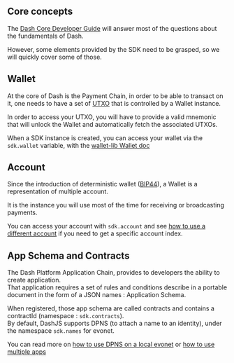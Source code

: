 ## Core concepts

The [Dash Core Developer Guide](https://dashcore.readme.io/docs/core-guide-introduction) will answer most of the questions about the fundamentals of Dash.   

However, some elements provided by the SDK need to be grasped, so we will quickly cover some of those.

## Wallet

At the core of Dash is the Payment Chain, in order to be able to transact on it, one needs to have a set of [UTXO](https://dashcore.readme.io/docs/core-guide-block-chain-transaction-data) that is controlled by a Wallet instance.  

In order to access your UTXO, you will have to provide a valid mnemonic that will unlock the Wallet and automatically fetch the associated UTXOs.

When a SDK instance is created, you can access your wallet via the `sdk.wallet` variable, with the [wallet-lib Wallet doc](https://dashevo.github.io/wallet-lib/#/usage/wallet)

## Account

Since the introduction of deterministic wallet ([BIP44](https://github.com/bitcoin/bips/blob/master/bip-0044.mediawiki)), a Wallet is a representation of multiple account. 

It is the instance you will use most of the time for receiving or broadcasting payments. 

You can access your account with `sdk.account` and see [how to use a different account](/examples/use-different-account) if you need to get a specific account index.

## App Schema and Contracts

The Dash Platform Application Chain, provides to developers the ability to create application.   
That application requires a set of rules and conditions describe in a portable document in the form of a JSON names : Application Schema.

When registered, those app schema are called contracts and contains a contractId (namespace : `sdk.contracts`).  
By default, DashJS supports DPNS (to attach a name to an identity), under the namespace `sdk.names` for evonet.  

You can read more on [how to use DPNS on a local evonet](/examples/use-local-evonet.md) or [how to use multiple apps](/getting-started/multiple-apps.md)
